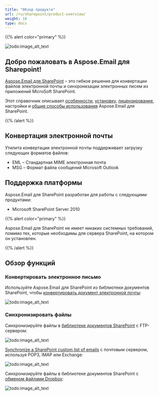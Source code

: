 ```yaml
---
title: "Обзор продукта"
url: /ru/sharepoint/product-overview/
weight: 10
type: docs
---
```



{{% alert color="primary" %}} 

![todo:image_alt_text](product-overview_1.png)
## **Добро пожаловать в Aspose.Email для Sharepoint!**
[Aspose.Email для SharePoint](https://www.aspose.com/categories/sharepoint-components/aspose.email-for-sharepoint/default.aspx) – это гибкое решение для конвертации файлов электронной почты и синхронизации электронных писем из приложений MicroSoft SharePoint.

Этот справочник описывает [особенности](/email/sharepoint/features/), [установку](/email/sharepoint/installing-aspose-email-for-sharepoint/), [лицензирование](/email/sharepoint/license-aspose-email-for-sharepoint/), настройки и [общие способы использования](/email/sharepoint/overview/) Aspose.Email для SharePoint. 

{{% /alert %}} 
## **Конвертация электронной почты**
Утилита конвертации электронной почты поддерживает загрузку следующих форматов файлов:

- EML – Стандартная MIME электронная почта
- MSG – Формат файла сообщений Microsoft Outlook
## **Поддержка платформы**
Aspose.Email для SharePoint разработан для работы с следующими продуктами:

- Microsoft SharePoint Server 2010

{{% alert color="primary" %}} 

Aspose.Email для SharePoint не имеет никаких системных требований, помимо тех, которые необходимы для сервера SharePoint, на котором он установлен.

{{% /alert %}}
## **Обзор функций**
### **Конвертировать электронное письмо**
Используйте Aspose.Email для SharePoint из библиотеки документов SharePoint, чтобы [конвертировать документ электронной почты](/email/sharepoint/email-conversion/): 

![todo:image_alt_text](product-overview_2.png)



### **Синхронизировать файлы**
Синхронизируйте файлы в [библиотеке документов SharePoint](/email/sharepoint/document-library-synchronization/) с FTP-сервером: 

![todo:image_alt_text](product-overview_3.png)

[Synchronize a SharePoint custom list of emails](/email/sharepoint/email-synchronization/) с почтовым сервером, используя POP3, IMAP или Exchange: 

![todo:image_alt_text](product-overview_4.png)

Синхронизируйте файлы в библиотеке документов SharePoint с [обменом файлами Dropbox](/email/sharepoint/synchronize-files-with-dropbox/): 

![todo:image_alt_text](product-overview_5.png)

